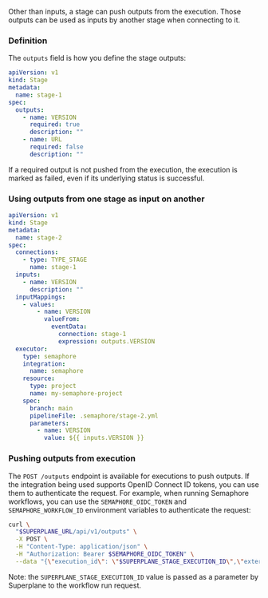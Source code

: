 Other than inputs, a stage can push outputs from the execution. Those outputs can be used as inputs by another stage when connecting to it.

### Definition

The `outputs` field is how you define the stage outputs:

```yaml
apiVersion: v1
kind: Stage
metadata:
  name: stage-1
spec:
  outputs:
    - name: VERSION
      required: true
      description: ""
    - name: URL
      required: false
      description: ""
```

If a required output is not pushed from the execution, the execution is marked as failed, even if its underlying status is successful.

### Using outputs from one stage as input on another

```yaml
apiVersion: v1
kind: Stage
metadata:
  name: stage-2
spec:
  connections:
    - type: TYPE_STAGE
      name: stage-1
  inputs:
    - name: VERSION
      description: ""
  inputMappings:
    - values:
        - name: VERSION
          valueFrom:
            eventData:
              connection: stage-1
              expression: outputs.VERSION
  executor:
    type: semaphore
    integration:
      name: semaphore
    resource:
      type: project
      name: my-semaphore-project
    spec:
      branch: main
      pipelineFile: .semaphore/stage-2.yml
      parameters:
        - name: VERSION
          value: ${{ inputs.VERSION }}
```

### Pushing outputs from execution

The `POST /outputs` endpoint is available for executions to push outputs. If the integration being used supports OpenID Connect ID tokens, you can use them to authenticate the request. For example, when running Semaphore workflows, you can use the `SEMAPHORE_OIDC_TOKEN` and `SEMAPHORE_WORKFLOW_ID` environment variables to authenticate the request:

```bash
curl \
  "$SUPERPLANE_URL/api/v1/outputs" \
  -X POST \
  -H "Content-Type: application/json" \
  -H "Authorization: Bearer $SEMAPHORE_OIDC_TOKEN" \
  --data "{\"execution_id\": \"$SUPERPLANE_STAGE_EXECUTION_ID\",\"external_id\": \"$SEMAPHORE_WORKFLOW_ID\",\"outputs": {\"output_1\":\"hello\",\"output_2\":\"world\"}}"
```

Note: the `SUPERPLANE_STAGE_EXECUTION_ID` value is passed as a parameter by Superplane to the workflow run request.
